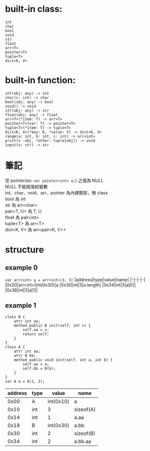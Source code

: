 # built-in class:  
`int`  
`char`  
`bool`  
`void`  
`str`  
`float`  
`arr<T>`  
`pointer<T>`  
`tuple<T>`  
`dict<K, V>`
# built-in function:  
`int(obj: any) -> int`  
`char(c: int) -> char`  
`bool(obj: any) -> bool`  
`void() -> void`  
`str(obj: any) -> str`  
`float(obj: any) -> float`  
`arr<T>(*item: T) -> arr<T>`  
`pointer<T>(var: T) -> pointer<T>`  
`tuple<T>(*item: T) -> tuple<T>`  
`dict<K, V>(*key: K, *value: V) -> dict<K, V>`  
`range(a: int, b: int, c: int) -> arr<int>`  
`print(s :obj, *other: tuple[obj]) -> void`  
`input(s: str) -> str`
# 筆記
空 pointer(ex: `var pointer<int> a;`) 之值為 NULL  
NULL 不能賦值給變數  
int、char、void、arr、pointer 為內建類型，無 class  
bool 為 int  
str 為 arr\<char\>  
pair<T, U> 為 T, U  
float 為 pair\<int\>  
tuple\<T\> 為 arr\<T\>  
dict\<K, V\> 為 arr\<pair\<K, V\>\>
# structure
## example 0
`var arr<int> a = arr<int>(3, 3)`
|address|type|value|name|
|-|-|-|-|
|0x20|arr\<int\>|int(0x30)|a
|0x30|int|3|a.length|
|0x34|int|3|a[0]|
|0x38|int|3|a[1]|
## example 1
```
class B {
    attr int aa;
    method public B init(self, int v) {
        self.aa = v;
        return self;
    }
}
class A {
    attr int aa;
    attr B bb;
    method public void init(self, int a, int b) {
        self.aa = a;
        self.bb = B(b);
    }
}
var A a = A(1, 2);
```
|address|type|value|name|
|-|-|-|-|
|0x00|A|int(0x10)|a|
|0x10|int|3|sizeof(A)|
|0x14|int|1|a.aa|
|0x18|B|int(0x30)|a.bb
|0x30|int|2|sizeof(B)|
|0x34|int|2|a.bb.aa|